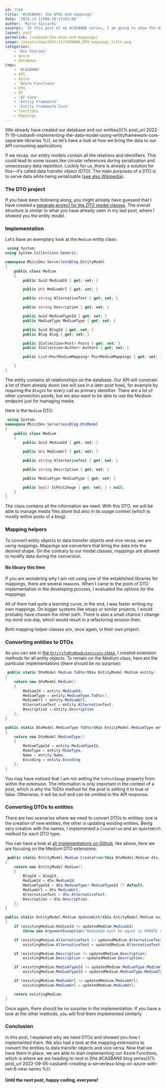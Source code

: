 ```yaml
---
id: 7160
title: '#CASBAN6: the DTOs and mappings'
date: '2022-12-11T08:38:17+01:00'
author: 'Marco Siccardi'
excerpt: 'In this post of my #CASBAN6 series, I am going to show the data transfer objects (DTO) used when calling the API and the corresponding mapping helpers for my serverless blog engine.'
layout: post
permalink: /casban6-the-dtos-and-mappings/
image: /assets/img/2022/12/CASBAN6_DTO_mappings_title.png
categories:
    - 'Dev Stories'
    - Azure
    - Database
tags:
    - '#CASBAN6'
    - API
    - Azure
    - 'Azure Functions'
    - DTO
    - EF
    - 'EF Core'
    - 'Entity Framework'
    - 'Entity Framework Core'
    - functions
    - Mappings
---
```


[We already have created our database and our entities]({% post_url 2022-11-19-casban6-implementing-the-data-model-using-entityframework-core-separate-libraries %}), so let’s have a look at how we bring the data to our API consuming applications.

If we recap, our entity models contain all the relations and identifiers. This could lead to some issues like circular references during serialization and unnecessary data repetition. Luckily for us, there is already a solution for this—it’s called data transfer object (DTO). The main purposes of a DTO is to serve data while being serializable ([see also Wikipedia](https://en.wikipedia.org/wiki/Data_transfer_object)).

### The DTO project

If you have been following along, you might already have guessed that I have created a [separate project for the DTO model classes](https://github.com/MSiccDev/ServerlessBlog/tree/main/src/DtoModel). The overall structure is similar to what you have already seen in my last post, where I showed you the entity model.

### Implementation

Let’s have an exemplary look at the `Medium` entity class:

``` csharp
 using System;
using System.Collections.Generic;

namespace MSiccDev.ServerlessBlog.EntityModel
{
    public class Medium
    {
        public Guid MediumId { get; set; }

        public Uri MediumUrl { get; set; }

        public string AlternativeText { get; set; }

        public string Description { get; set; }

        public Guid MediumTypeId { get; set; }
        public MediumType MediumType { get; set; }

        public Guid BlogId { get; set; }
        public Blog Blog { get; set; }

        public ICollection<Post> Posts { get; set; }
        public ICollection<Author> Authors { get; set; }

        public List<PostMediumMapping> PostMediumMappings { get; set; }

    }
}
```
 
The entity contains all relationships on the database. Our API will constrain a lot of them already down (we will see in a later post how), for example by requiring the `BlogId` for every call as primary identifier. There are a lot of other connection points, but we also want to be able to use the Medium endpoint just for managing media.

Here is the `Medium` DTO:

``` csharp
 using System;
namespace MSiccDev.ServerlessBlog.DtoModel
{
    public class Medium
    {
        public Guid MediumId { get; set; }

        public Uri MediumUrl { get; set; }

        public string AlternativeText { get; set; }

        public string Description { get; set; }

        public MediumType MediumType { get; set; }

        public bool? IsPostImage { get; set; } = null;
    }
}


```
 
The class contains all the information we need. With this DTO, we will be able to manage media files alone but also in its usage context (which is mostly within posts of a blog).

### Mapping helpers

To convert entity objects to data transfer objects and vice versa, we are using mappings. Mappings are converters that bring the data into the desired shape. On the contrary to our model classes, mappings are allowed to modify data during the conversion.

#### No library this time

If you are wondering why I am not using one of the established libraries for mappings, there are several reasons. When I came to the point of DTO implementation in the developing process, I evaluated the options for the mappings.

All of them had quite a learning curve, in the end, I was faster writing my own mappings. On bigger systems like shops or similar projects, I would probably have chosen the other path. There is also a small chance I change my mind one day, which would result in a refactoring session then.

Both mapping helper classes are, once again, in their own project.

### Converting entities to DTOs

As you can see in [the `EntityToDtoMapExtensions` class](https://github.com/MSiccDev/ServerlessBlog/blob/main/src/ModelHelper/EntityToDtoMapExtensions.cs), I created extension methods for all entity objects. To remain on the Medium class, here are the particular implementations (there should be no surprise):

``` csharp
 public static DtoModel.Medium ToDto(this EntityModel.Medium entity)
{
    return new DtoModel.Medium()
    {
        MediumId = entity.MediumId,
        MediumType = entity.MediumType.ToDto(),
        MediumUrl = entity.MediumUrl,
        AlternativeText = entity.AlternativeText,
        Description = entity.Description
    };
}

public static DtoModel.MediumType ToDto(this EntityModel.MediumType entity)
{
    return new DtoModel.MediumType()
    {
        MediumTypeId = entity.MediumTypeId,
        MimeType = entity.MimeType,
        Name = entity.Name,
        Encoding = entity.Encoding
    };
}
```
 
You may have noticed that I am not setting the `IsPostImage` property from within the extension. The information is only important in the context of a post, which is why the ToDto method for the post is setting it to true or false. Otherwise, it will be null and can be omitted in the API response.

### Converting DTOs to entities

There are two scenarios where we need to convert DTOs to entities: one is the creation of new entities, the other is updating existing entities. Being very creative with the names, I implemented a `CreateFrom` and an `UpdateWith` method for each DTO type.

You can have a look at [all implementations on Github](https://github.com/MSiccDev/ServerlessBlog/blob/main/src/ModelHelper/DtoToEntityMapExtensions.cs), like above, here we are focusing on the Medium DTO extensions:

``` csharp
 public static EntityModel.Medium CreateFrom(this DtoModel.Medium dto, Guid blogId)
{
    return new EntityModel.Medium()
    {
        BlogId = blogId,
        MediumId = dto.MediumId,
        MediumTypeId = dto.MediumType?.MediumTypeId ?? default,
        MediumUrl = dto.MediumUrl,
        AlternativeText = dto.AlternativeText,
        Description = dto.Description,
    };
}

public static EntityModel.Medium UpdateWith(this EntityModel.Medium existingMedium, DtoModel.Medium updatedMedium)
{
    if (existingMedium.MediumId != updatedMedium.MediumId)
        throw new ArgumentException("MediumId must be equal in UPDATE operation.");

    if (existingMedium.AlternativeText != updatedMedium.AlternativeText)
        existingMedium.AlternativeText = updatedMedium.AlternativeText;

    if (existingMedium.Description != updatedMedium.Description)
        existingMedium.Description = updatedMedium.Description;

    if (existingMedium.MediumTypeId != updatedMedium.MediumType.MediumTypeId)
        existingMedium.MediumTypeId = updatedMedium.MediumType.MediumTypeId;

    if (existingMedium.MediumUrl != updatedMedium.MediumUrl)
        existingMedium.MediumUrl = updatedMedium.MediumUrl;

    return existingMedium;
}
```
 
Once again, there should be no surprise in the implementation. If you have a look at the other methods, you will find them implemented similarly.

### Conclusion

In this post, I explained why we need DTOs and showed you how I implemented them. We also had a look at the mapping extensions to convert the entities to data transfer objects and vice versa. Now that we have them in place, we are able to start implementing our Azure Functions, which is where we are heading to next in [the #CASBAN6 blog series]({% post_url 2022-09-05-casban6-creating-a-serverless-blog-on-azure-with-net-6-new-series %}).

#### Until the next post, happy coding, everyone!
